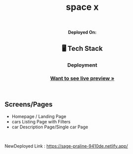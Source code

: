 

 <h1  align="center">space x</h1>


<h4 align="center"Compact spacecraft designed to carry crew or cargo, providing a safe environment for space travel and re-entry.</h4>


<br/>

<h4 align="center">Deployed On:</h4>



 <h2 align="center">🖥️ Tech Stack</h2>


<h3 align="center">Deployment</h3> 
<h3 align="center"><a href="https://sage-praline-9410de.netlify.app/"><strong>Want to see live preview »</strong></a></h3>
<br />

## Screens/Pages
- Homepage / Landing Page
- cars Listing Page with Filters
- car Description Page/Single car Page



<br />











NewDeployed Link : https://sage-praline-9410de.netlify.app/



